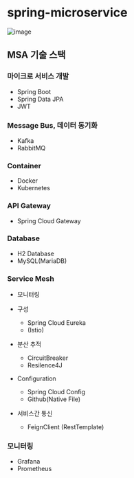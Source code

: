 # spring-microservice

![image](https://github.com/Jake-huen/spring-microservice/assets/57055730/c537976b-233f-4e1f-a4ef-c528373b2a1d)

## MSA 기술 스택
### 마이크로 서비스 개발
- Spring Boot
- Spring Data JPA
- JWT
### Message Bus, 데이터 동기화
- Kafka 
- RabbitMQ
### Container
- Docker
- Kubernetes
### API Gateway
- Spring Cloud Gateway
### Database
- H2 Database
- MySQL(MariaDB)

### Service Mesh
- 모니터링

- 구성
	- Spring Cloud Eureka
	- (Istio)
- 분산 추적
	- CircuitBreaker
	- Resilence4J
- Configuration
	- Spring Cloud Config
	- Github(Native File)
- 서비스간 통신
	- FeignClient (RestTemplate)
### 모니터링
- Grafana
- Prometheus
